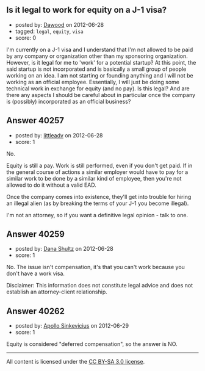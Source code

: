 ## Is it legal to work for equity on a J-1 visa?

- posted by: [Dawood](https://stackexchange.com/users/-1/16087-dawood) on 2012-06-28
- tagged: `legal`, `equity`, `visa`
- score: 0

I'm currently on a J-1 visa and I understand that I'm not allowed to be paid by any company or organization other than my sponsoring organization. However, is it legal for me to 'work' for a potential startup? At this point, the said startup is not incorporated and is basically a small group of people working on an idea. I am not starting or founding anything and I will not be working as an official employee. Essentially, I will just be doing some technical work in exchange for equity (and no pay). Is this legal? And are there any aspects I should be careful about in particular once the company is (possibly) incorporated as an official business?


## Answer 40257

- posted by: [littleadv](https://stackexchange.com/users/-1/13808-littleadv) on 2012-06-28
- score: 1

No.

Equity is still a pay. Work is still performed, even if you don't get paid. If in the general course of actions a similar employer would have to pay for a similar work to be done by a similar kind of employee, then you're not allowed to do it without a valid EAD.

Once the company comes into existence, they'll get into trouble for hiring an illegal alien (as by breaking the terms of your J-1 you become illegal).

I'm not an attorney, so if you want a definitive legal opinion - talk to one.


## Answer 40259

- posted by: [Dana Shultz](https://stackexchange.com/users/-1/1841-dana-shultz) on 2012-06-28
- score: 1

No. The issue isn't compensation, it's that you can't work because you don't have a work visa.


Disclaimer: This information does not constitute legal advice and does not establish an attorney-client relationship.


## Answer 40262

- posted by: [Apollo Sinkevicius](https://stackexchange.com/users/-1/2119-apollo-sinkevicius) on 2012-06-29
- score: 1

Equity is considered "deferred compensation", so the answer is NO.



---

All content is licensed under the [CC BY-SA 3.0 license](https://creativecommons.org/licenses/by-sa/3.0/).
